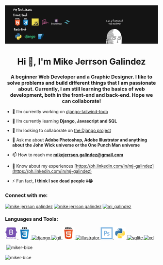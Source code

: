 ![image-banner](https://github.com/miker-bice/miker-bice/blob/main/new-cover.jpg)

<h1 align="center">Hi 👋, I'm Mike Jerrson Galindez</h1>
<h3 align="center">A beginner Web Developer and a Graphic Designer. I like to solve problems and build different
things that I am passionate about. Currently, I am still learning the basics of web development, both in the front-end and back-end. Hope we can collaborate!</h3>

- 🔭 I’m currently working on [django-tailwind-todo](https://github.com/miker-bice/django_tailwind_todo)

- 🌱 I’m currently learning **Django, Javascript and SQL**

- 👯 I’m looking to collaborate on [the Django project](https://github.com/django/django)

- 💬 Ask me about **Adobe Photoshop, Adobe Illustrator and anything about the John Wick universe or the One Punch Man universe**

- 📫 How to reach me **mikejerrson.galindez@gmail.com**

- 📄 Know about my experiences [https://ph.linkedin.com/in/mj-galindez](https://ph.linkedin.com/in/mj-galindez)

- ⚡ Fun fact, **I think I see dead people 💀😂**

<h3 align="left">Connect with me:</h3>
<p align="left">
<a href="https://linkedin.com/in/mj-galindez" target="blank"><img align="center" src="https://raw.githubusercontent.com/rahuldkjain/github-profile-readme-generator/master/src/images/icons/Social/linked-in-alt.svg" alt="mike jerrson galindez" height="30" width="40" /></a>
<a href="https://fb.com/mikejerrson" target="blank"><img align="center" src="https://raw.githubusercontent.com/rahuldkjain/github-profile-readme-generator/master/src/images/icons/Social/facebook.svg" alt="mike jerrson galindez" height="30" width="40" /></a>
<a href="https://instagram.com/mj_galindez" target="blank"><img align="center" src="https://raw.githubusercontent.com/rahuldkjain/github-profile-readme-generator/master/src/images/icons/Social/instagram.svg" alt="mj_galindez" height="30" width="40" /></a>
</p>

<h3 align="left">Languages and Tools:</h3>
<p align="left"> <a href="https://getbootstrap.com" target="_blank" rel="noreferrer"> <img src="https://raw.githubusercontent.com/devicons/devicon/master/icons/bootstrap/bootstrap-plain-wordmark.svg" alt="bootstrap" width="40" height="40"/> </a> <a href="https://www.w3schools.com/css/" target="_blank" rel="noreferrer"> <img src="https://raw.githubusercontent.com/devicons/devicon/master/icons/css3/css3-original-wordmark.svg" alt="css3" width="40" height="40"/> </a> <a href="https://www.djangoproject.com/" target="_blank" rel="noreferrer"> <img src="https://upload.wikimedia.org/wikipedia/commons/7/75/Django_logo.svg" alt="django" width="40" height="40"/> </a> <a href="https://git-scm.com/" target="_blank" rel="noreferrer"> <img src="https://www.vectorlogo.zone/logos/git-scm/git-scm-icon.svg" alt="git" width="40" height="40"/> </a> <a href="https://www.w3.org/html/" target="_blank" rel="noreferrer"> <img src="https://raw.githubusercontent.com/devicons/devicon/master/icons/html5/html5-original-wordmark.svg" alt="html5" width="40" height="40"/> </a> <a href="https://www.adobe.com/in/products/illustrator.html" target="_blank" rel="noreferrer"> <img src="https://www.vectorlogo.zone/logos/adobe_illustrator/adobe_illustrator-icon.svg" alt="illustrator" width="40" height="40"/> </a> <a href="https://www.photoshop.com/en" target="_blank" rel="noreferrer"> <img src="https://raw.githubusercontent.com/devicons/devicon/master/icons/photoshop/photoshop-line.svg" alt="photoshop" width="40" height="40"/> </a> <a href="https://www.python.org" target="_blank" rel="noreferrer"> <img src="https://raw.githubusercontent.com/devicons/devicon/master/icons/python/python-original.svg" alt="python" width="40" height="40"/> </a> <a href="https://www.sqlite.org/" target="_blank" rel="noreferrer"> <img src="https://www.vectorlogo.zone/logos/sqlite/sqlite-icon.svg" alt="sqlite" width="40" height="40"/> </a> <a href="https://www.adobe.com/products/xd.html" target="_blank" rel="noreferrer"> <img src="https://cdn.worldvectorlogo.com/logos/adobe-xd.svg" alt="xd" width="40" height="40"/> </a> </p>

<p>&nbsp;<img align="center" src="https://github-readme-stats.vercel.app/api?username=miker-bice&show_icons=true&locale=en" alt="miker-bice" /></p>

<p><img align="center" src="https://github-readme-streak-stats.herokuapp.com/?user=miker-bice&" alt="miker-bice" /></p>


<!--
**miker-bice/miker-bice** is a ✨ _special_ ✨ repository because its `README.md` (this file) appears on your GitHub profile.

Here are some ideas to get you started:

- 🔭 I’m currently working on ...
- 🌱 I’m currently learning ...
- 👯 I’m looking to collaborate on ...
- 🤔 I’m looking for help with ...
- 💬 Ask me about ...
- 📫 How to reach me: ...
- 😄 Pronouns: ...
- ⚡ Fun fact: ...
-->
